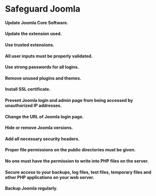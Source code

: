 # Safeguard Joomla

#### Update Joomla Core Software.
#### Update the extension used.
#### Use trusted extensions.
#### All user inputs must be properly validated.
#### Use strong passwords for all logins.
#### Remove unused plugins and themes.
#### Install SSL certificate.
#### Prevent Joomla login and admin page from being accessed by unauthorized IP addresses.
#### Change the URL of Joomla login page.
#### Hide or remove Joomla versions.
#### Add all necessary security headers.
#### Proper file permissions on the public directories must be given.
#### No one must have the permission to write into PHP files on the server.
#### Secure access to your backups, log files, test files, temporary files and other PHP applications on your web server.
#### Backup Joomla regularly.

